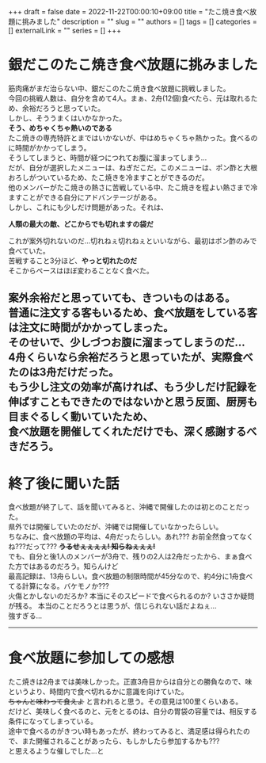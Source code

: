+++ 
draft = false
date = 2022-11-22T00:00:10+09:00
title = "たこ焼き食べ放題に挑みました"
description = ""
slug = ""
authors = []
tags = []
categories = []
externalLink = ""
series = []
+++


# 銀だこのたこ焼き食べ放題に挑みました
筋肉痛がまだ治らない中、銀だこのたこ焼き食べ放題に挑戦しました。  
今回の挑戦人数は、自分を含めて4人。まぁ、2舟(12個)食べたら、元は取れるため、余裕だろうと思っていた。  
しかし、そううまくはいかなかった。  
**そう、めちゃくちゃ熱いのである**  
たこ焼きの専売特許とまではいかないが、中はめちゃくちゃ熱かった。食べるのに時間がかかってしまう。  
そうしてしまうと、時間が経つにつれてお腹に溜まってしまう...  
だが、自分が選択したメニューは、ねぎだこだ。このメニューは、ポン酢と大根おろしがついているため、たこ焼きを冷ますことができるのだ。  
他のメンバーがたこ焼きの熱さに苦戦している中、たこ焼きを程よい熱さまで冷ますことができる自分にアドバンテージがある。  
しかし、これにも少しだけ問題があった。それは、  
  
**人類の最大の敵、どこからでも切れますの袋だ**
  
これが案外切れないのだ...切れねぇ切れねぇといいながら、最初はポン酢のみで食べていた。  
苦戦すること3分ほど、**やっと切れたのだ**  
そこからペースはほぼ変わることなく食べた。  


案外余裕だと思っていても、きついものはある。  
普通に注文する客もいるため、食べ放題をしている客は注文に時間がかかってしまった。  
そのせいで、少しづつお腹に溜まってしまうのだ...  
4舟くらいなら余裕だろうと思っていたが、実際食べたのは3舟だけだった。  
もう少し注文の効率が高ければ、もう少しだけ記録を伸ばすこともできたのではないかと思う反面、厨房も目まぐるしく動いていたため、  
食べ放題を開催してくれただけでも、深く感謝するべきだろう。  
---

# 終了後に聞いた話
食べ放題が終了して、話を聞いてみると、沖縄で開催したのは初とのことだった。  
県外では開催していたのだが、沖縄では開催していなかったらしい。  
ちなみに、食べ放題の平均は、4舟だったらしい。あれ??? お前全然食ってなくね???だって??? ~~**うるせぇぇぇぇ! 知らねぇぇぇ!**~~  
でも、自分と後1人のメンバーが3舟で、残りの2人は2舟だったから、まぁ食べた方ではあるのだろう。知らんけど  
最高記録は、13舟らしい。食べ放題の制限時間が45分なので、約4分に1舟食べてる計算になる。バケモノか???  
火傷とかしないのだろか? 本当にそのスピードで食べられるのか? いささか疑問が残る。
本当のことだろうとは思うが、信じられない話だよねぇ...  
強すぎる...  

---

# 食べ放題に参加しての感想
たこ焼きは2舟までは美味しかった。正直3舟目からは自分との勝負なので、味というより、時間内で食べ切れるかに意識を向けていた。  
~~ちゃんと味わって食えよ~~
と言われると思う。その意見は100里くらいある。  
だけど、美味しく食べるのと、元をとるのは、自分の胃袋の容量では、相反する条件になってしまっている。  
途中で食べるのがきつい時もあったが、終わってみると、満足感は得られたので、また開催されることがあったら、もしかしたら参加するかも???  
と思えるような催しでした...と
